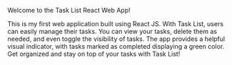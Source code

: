Welcome to the Task List React Web App!

This is my first web application built using React JS. With Task List, users can easily manage their tasks. You can view your tasks, delete them as needed, and even toggle the visibility of tasks. The app provides a helpful visual indicator, with tasks marked as completed displaying a green color. Get organized and stay on top of your tasks with Task List!
